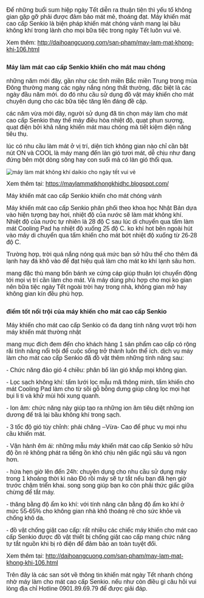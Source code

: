 <p><span style="font-size: medium; font-family: arial, helvetica, sans-serif;">Để những buổi sum hiệp ng&agrave;y Tết diễn ra thuận tiện th&igrave; yếu tố kh&ocirc;ng gian gặp gỡ phải được đảm bảo m&aacute;t mẻ, tho&aacute;ng đạt. M&aacute;y khiến m&aacute;t cao cấp Senkio l&agrave; biện ph&aacute;p khiến m&aacute;t ch&oacute;ng v&aacute;nh mang lại bầu kh&ocirc;ng kh&iacute; trong l&agrave;nh cho mọi bữa tiệc trong ng&agrave;y Tết lu&ocirc;n vui vẻ.</span></p>
<p><span style="font-size: medium; font-family: arial, helvetica, sans-serif;">Xem th&ecirc;m:&nbsp;<a title="http://daihoangcuong.com/san-pham/may-lam-mat-khong-khi-106.html" href="http://daihoangcuong.com/san-pham/may-lam-mat-khong-khi-106.html">http://daihoangcuong.com/san-pham/may-lam-mat-khong-khi-106.html</a></span></p>
<h2><span style="font-size: medium; font-family: arial, helvetica, sans-serif;">M&aacute;y l&agrave;m m&aacute;t cao cấp Senkio khiến cho m&aacute;t mau ch&oacute;ng</span></h2>
<p><span style="font-size: medium; font-family: arial, helvetica, sans-serif;">những năm mới đ&acirc;y, gần như c&aacute;c tỉnh miền Bắc miền Trung trong m&ugrave;a Đ&ocirc;ng thường mang c&aacute;c ng&agrave;y nắng n&oacute;ng thất thường, đặc biệt l&agrave; c&aacute;c ng&agrave;y đầu năm mới. do đ&oacute; nhu cầu sử dụng đồ vật m&aacute;y khiến cho m&aacute;t chuy&ecirc;n dụng cho c&aacute;c bữa tiệc tăng l&ecirc;n đ&aacute;ng đề cập.</span></p>
<p><span style="font-size: medium; font-family: arial, helvetica, sans-serif;">c&aacute;c năm vừa mới đ&acirc;y, người sử dụng đ&atilde; tin chọn m&aacute;y l&agrave;m cho m&aacute;t cao cấp Senkio thay thế m&aacute;y điều h&ograve;a nhiệt độ, quạt phun sương, quạt điện bởi khả năng khiến m&aacute;t mau ch&oacute;ng m&agrave; tiết kiệm điện năng ti&ecirc;u thụ.</span></p>
<p><span style="font-size: medium; font-family: arial, helvetica, sans-serif;">l&uacute;c c&oacute; nhu cầu l&agrave;m m&aacute;t ở vị tr&iacute;, diện t&iacute;ch kh&ocirc;ng gian n&agrave;o chỉ cần bật n&uacute;t ON v&agrave; COOL l&agrave; m&aacute;y mang đến l&agrave;n gi&oacute; tươi m&aacute;t, dễ chịu như đang đứng b&ecirc;n một d&ograve;ng s&ocirc;ng hay con suối m&agrave; c&oacute; l&agrave;n gi&oacute; thổi qua.</span></p>
<p><img title="m&aacute;y l&agrave;m m&aacute;t kh&ocirc;ng kh&iacute; daikio cho ng&agrave;y tết vui vẻ" src="https://2.bp.blogspot.com/-ZUzeyDVBQrY/WqdQyxivEYI/AAAAAAAACzc/KWgyjcKEd0kXvz1bdahLUmjmIjwtXs_EACLcBGAs/s1600/may-lam-mat-khong-khi-daikio-cho-ngay-tet-vui-ve.jpg" alt="m&aacute;y l&agrave;m m&aacute;t kh&ocirc;ng kh&iacute; daikio cho ng&agrave;y tết vui vẻ" data-blogger-escaped-data-original-height="399" data-blogger-escaped-data-original-width="600" /></p>
<p><span style="font-size: medium; font-family: arial, helvetica, sans-serif;">Xem th&ecirc;m tại:&nbsp;<a title="https://maylammatkhongkhidhc.blogspot.com/" href="https://maylammatkhongkhidhc.blogspot.com/">https://maylammatkhongkhidhc.blogspot.com/</a></span></p>
<p><span style="font-size: medium; font-family: arial, helvetica, sans-serif;">M&aacute;y khiến m&aacute;t cao cấp Senkio khiến cho m&aacute;t ch&oacute;ng v&aacute;nh</span></p>
<p><span style="font-size: medium; font-family: arial, helvetica, sans-serif;">M&aacute;y khiến m&aacute;t cao cấp Senkio ph&acirc;n phối theo khoa học Nhật Bản dựa v&agrave;o hiện tượng bay hơi, nhiệt độ của nước sẽ l&agrave;m m&aacute;t kh&ocirc;ng kh&iacute;. Nhiệt độ của nước tự nhi&ecirc;n l&agrave; 28 độ C sau l&uacute;c di chuyển qua tấm l&agrave;m m&aacute;t Cooling Pad hạ nhiệt độ xuống 25 độ C. ko kh&iacute; hot b&ecirc;n ngo&agrave;i h&uacute;t v&agrave;o m&aacute;y di chuyển qua tấm khiến cho m&aacute;t bớt nhiệt độ xuống từ 26-28 độ C.</span></p>
<p><span style="font-size: medium; font-family: arial, helvetica, sans-serif;">Trường hợp, trời qu&aacute; nắng n&oacute;ng qu&aacute; mức bạn sở hữu thể cho th&ecirc;m đ&aacute; lạnh hay đ&aacute; kh&ocirc; v&agrave;o để đạt hiệu quả l&agrave;m cho m&aacute;t ko kh&iacute; lạnh s&acirc;u hơn.</span></p>
<p><span style="font-size: medium; font-family: arial, helvetica, sans-serif;">mang đặc th&ugrave; mang bốn b&aacute;nh xe cứng c&aacute;p gi&uacute;p thuận lợi chuyển động tới mọi vị tr&iacute; cần l&agrave;m cho m&aacute;t. V&agrave; m&aacute;y d&ugrave;ng ph&ugrave; hợp cho mọi ko gian n&ecirc;n bữa tiệc ng&agrave;y Tết ngo&agrave;i trời hay trong nh&agrave;, kh&ocirc;ng gian mở hay kh&ocirc;ng gian k&iacute;n đều ph&ugrave; hợp.</span></p>
<h2><span style="font-size: medium; font-family: arial, helvetica, sans-serif;">điểm tốt nổi trội của m&aacute;y khiến cho m&aacute;t cao cấp Senkio</span></h2>
<p><span style="font-size: medium; font-family: arial, helvetica, sans-serif;">M&aacute;y khiến cho m&aacute;t cao cấp Senkio c&oacute; đa dạng t&iacute;nh năng vượt trội hơn m&aacute;y khiến m&aacute;t thường nhật</span></p>
<p><span style="font-size: medium; font-family: arial, helvetica, sans-serif;">mang mục đ&iacute;ch đem đến cho kh&aacute;ch h&agrave;ng 1 sản phẩm cao cấp c&oacute; rộng r&atilde;i t&iacute;nh năng nổi trội để cuộc sống trở th&agrave;nh lu&ocirc;n thể &iacute;ch. dịch vụ m&aacute;y l&agrave;m cho m&aacute;t cao cấp Senkio đ&atilde; đồ vật th&ecirc;m những t&iacute;nh năng sau:</span></p>
<p><span style="font-size: medium; font-family: arial, helvetica, sans-serif;">- Chức năng đảo gi&oacute; 4 chiều: ph&acirc;n bố l&agrave;n gi&oacute; khắp mọi kh&ocirc;ng gian.</span></p>
<p><span style="font-size: medium; font-family: arial, helvetica, sans-serif;">- Lọc sạch kh&ocirc;ng kh&iacute;: tấm lưới lọc mẫu m&atilde; th&ocirc;ng minh, tấm khiến cho m&aacute;t Cooling Pad l&agrave;m cho từ sồi gỗ bỗng dưng gi&uacute;p căng lọc mọi hạt bụi li ti v&agrave; khử m&ugrave;i h&ocirc;i xung quanh.</span></p>
<p><span style="font-size: medium; font-family: arial, helvetica, sans-serif;">- Ion &acirc;m: chức năng n&agrave;y gi&uacute;p tạo ra những ion &acirc;m ti&ecirc;u diệt những ion dương để trả lại bầu kh&ocirc;ng kh&iacute; trong sạch.</span></p>
<p><span style="font-size: medium; font-family: arial, helvetica, sans-serif;">- 3 tốc độ gi&oacute; t&ugrave;y chỉnh: phải chăng &ndash;Vừa- Cao để phục vụ mọi nhu cầu khiến m&aacute;t.</span></p>
<p><span style="font-size: medium; font-family: arial, helvetica, sans-serif;">- Vận h&agrave;nh &ecirc;m &aacute;i: những mẫu m&aacute;y khiến m&aacute;t cao cấp Senkio sở hữu độ ồn rẻ kh&ocirc;ng ph&aacute;t ra tiếng ồn kh&oacute; chịu n&ecirc;n giấc ngủ s&acirc;u v&agrave; ngon hơn.</span></p>
<p><span style="font-size: medium; font-family: arial, helvetica, sans-serif;">- hứa hẹn giờ l&ecirc;n đến 24h: chuy&ecirc;n dụng cho nhu cầu sử dụng m&aacute;y trong 1 khoảng thời k&igrave; n&agrave;o Đ&oacute; rồi m&aacute;y sẽ tự tắt nếu bạn đ&atilde; hẹn giờ trước chậm triển khai. song song gi&uacute;p bạn ko c&ograve;n phải thức giấc giữa chừng để tắt m&aacute;y.</span></p>
<p><span style="font-size: medium; font-family: arial, helvetica, sans-serif;">- thăng bằng độ ẩm ko kh&iacute;: với t&iacute;nh năng c&acirc;n bằng độ ẩm ko kh&iacute; ở mức 55-65% cho kh&ocirc;ng gian nh&agrave; kh&ocirc; tho&aacute;ng rẻ cho sức khỏe v&agrave; chống kh&ocirc; da.</span></p>
<p><span style="font-size: medium; font-family: arial, helvetica, sans-serif;">- đồ vật chống giật cao cấp: rất nhiều c&aacute;c chiếc m&aacute;y khiến cho m&aacute;t cao cấp Senkio được đồ vật thiết bị chống giật cao cấp mang chức năng tự tắt nguồn khi bị r&ograve; điện để đảm bảo an to&agrave;n tuyệt đối.</span></p>
<p><span style="font-size: medium; font-family: arial, helvetica, sans-serif;">Xem th&ecirc;m tại:&nbsp;<a title="http://daihoangcuong.com/san-pham/may-lam-mat-khong-khi-106.html" href="http://daihoangcuong.com/san-pham/may-lam-mat-khong-khi-106.html">http://daihoangcuong.com/san-pham/may-lam-mat-khong-khi-106.html</a></span></p>
<p><span style="font-size: medium; font-family: arial, helvetica, sans-serif;">Tr&ecirc;n đ&acirc;y l&agrave; c&aacute;c san sớt về th&ocirc;ng tin khiến m&aacute;t ng&agrave;y Tết nhanh ch&oacute;ng nhờ m&aacute;y l&agrave;m cho m&aacute;t cao cấp Senkio. nếu như c&ograve;n điều g&igrave; c&acirc;u hỏi vui l&ograve;ng địa chỉ Hotline 0901.89.69.79 để được giải đ&aacute;p.</span></p>
